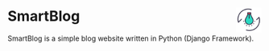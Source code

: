 # **SmartBlog** <img width="50" height="50" align="right" src="/src/static/favicon/smart.png">

SmartBlog is a simple blog website written in Python (Django Framework).
